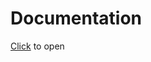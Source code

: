# Documentation

[Click](https://stefangabos.github.io/Zebra_Cache/Zebra_Cache/Zebra_Cache.html) to open
